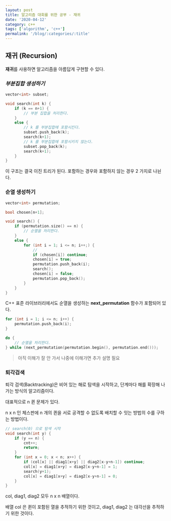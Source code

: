 ```yaml
---
layout: post
title: 알고리즘 대회를 위한 공부 - 재귀
date: '2020-04-12'
category: c++
tags: ['algorithm', 'c++']
permalink: '/blog/:categories/:title'
---
```


## 재귀 (Recursion)
**재귀**를 사용하면 알고리즘을 아름답게 구현할 수 있다.


### *부분집합 생성하기*

```c++
vector<int> subset;

void search(int k) {
    if (k == n+1) {
        // 부분 집합을 처리한다.
    }
    else {
        // k 를 부분집합에 포함시킨다.
        subset.push_back(k);
        search(k+1);
        // k 를 부분집합에 포함시키지 않는다.
        subset.pop_back(k);
        search(k+1);
    }
}
```

이 구조는 결국 이진 트리가 된다. 포함하는 경우와 포함하지 않는 경우 2 가지로 나뉜다.


### **순열 생성하기**

```c++
vector<int> permutation;

bool chosen[n+1];

void search() {
    if (permutation.size() == n) {
        // 순열을 처리한다.
    }
    else {
        for (int i = 1; i <= n; i++;) {
            // 
            if (chosen[i]) continue;
            chosen[i] = true;
            permutation.push_back(i);
            search();
            chosen[i] = false;
            permutation.pop_back();
        }
    }
}
```
C++ 표준 라이브러리에서도 순열을 생성하는 **next_permutation** 함수가 포함되어 있다.

```c++
for (int i = 1; i <= n; i++) {
    permutation.push_back(i);
}

do {
    // 순열을 처리한다.
} while (next_permutation(permutation.begin(), permutation.end()));
```

> 아직 이해가 잘 안 가서 나중에 이해가면 추가 설명 필요


### **퇴각검색**

퇴각 검색(Backtracking)은 비어 있는 해로 탐색을 시작하고, 단계마다 해를 확장해 나가는 방식의 알고리즘이다.

대표적으로 n 퀸 문제가 있다.

n x n 인 체스판에 n 개의 퀸을 서로 공격할 수 없도록 배치할 수 잇는 방법의 수를 구하는 방법이다.

```c++
// search(0) 으로 탐색 시작
void search(int y) {
    if (y == n) {
        cnt++;
        return;
    }
    for (int x = 0; x < n; x++) {
        if (col[x] || diag1[x+y] || diag2[x-y+n-1]) continue;
        col[x] = diag1[x+y] = diag2[x-y+n-1] = 1;
        search(y+1);
        col[x] = diag1[x+y] = diag2[x-y+n-1] = 0;
    }
}
```

col, diag1, diag2 모두 n x n 배열이다.

배열 col 은 퀸이 포함된 열을 추적하기 위한 것이고, diag1, diag2 는 대각선을 추적하기 위한 것이다.
